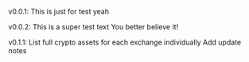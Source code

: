 v0.0.1:
This is just for test
yeah

v0.0.2:
This is a super test text
You better believe it!

v0.1.1:
List full crypto assets for each exchange individually
Add update notes